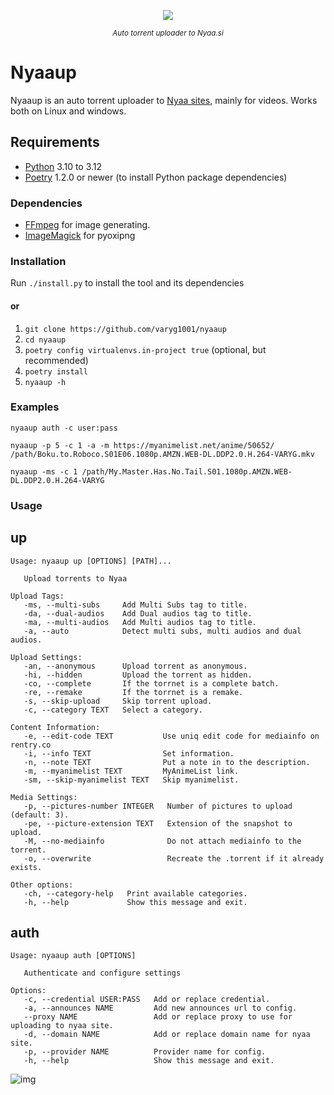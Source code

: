 <p align="center">
  <img src="https://forthebadge.com/images/badges/made-with-python.png"/>
</p>
<p align="center">
<sup><em>Auto torrent uploader to Nyaa.si</em></sup>
</p>

# Nyaaup

Nyaaup is an auto torrent uploader to [Nyaa sites](https://github.com/nyaadevs/nyaa), mainly for videos.
Works both on Linux and windows.

## Requirements

- [Python](https://python.org/) 3.10 to 3.12
- [Poetry](https://python-poetry.org/) 1.2.0 or newer (to install Python package dependencies)

### Dependencies

- [FFmpeg](https://ffmpeg.org/) for image generating.
- [ImageMagick](https://imagemagick.org/script/download.php) for pyoxipng

### Installation

Run `./install.py` to install the tool and its dependencies

#### or

1. `git clone https://github.com/varyg1001/nyaaup`
2. `cd nyaaup`
3. `poetry config virtualenvs.in-project true` (optional, but recommended)
4. `poetry install`
5. `nyaaup -h`

### Examples

```shell
nyaaup auth -c user:pass
```
```shell
nyaaup -p 5 -c 1 -a -m https://myanimelist.net/anime/50652/ /path/Boku.to.Roboco.S01E06.1080p.AMZN.WEB-DL.DDP2.0.H.264-VARYG.mkv
```
```shell
nyaaup -ms -c 1 /path/My.Master.Has.No.Tail.S01.1080p.AMZN.WEB-DL.DDP2.0.H.264-VARYG
```

### Usage

## up

```
Usage: nyaaup up [OPTIONS] [PATH]...

   Upload torrents to Nyaa

Upload Tags:
   -ms, --multi-subs     Add Multi Subs tag to title.
   -da, --dual-audios    Add Dual audios tag to title.
   -ma, --multi-audios   Add Multi audios tag to title.
   -a, --auto            Detect multi subs, multi audios and dual audios.

Upload Settings:
   -an, --anonymous      Upload torrent as anonymous.
   -hi, --hidden         Upload the torrent as hidden.
   -co, --complete       If the torrnet is a complete batch.
   -re, --remake         If the torrnet is a remake.
   -s, --skip-upload     Skip torrent upload.
   -c, --category TEXT   Select a category.

Content Information:
   -e, --edit-code TEXT           Use uniq edit code for mediainfo on rentry.co
   -i, --info TEXT                Set information.
   -n, --note TEXT                Put a note in to the description.
   -m, --myanimelist TEXT         MyAnimeList link.
   -sm, --skip-myanimelist TEXT   Skip myanimelist.

Media Settings:
   -p, --pictures-number INTEGER   Number of pictures to upload (default: 3).
   -pe, --picture-extension TEXT   Extension of the snapshot to upload.
   -M, --no-mediainfo              Do not attach mediainfo to the torrent.
   -o, --overwrite                 Recreate the .torrent if it already exists.

Other options:
   -ch, --category-help   Print available categories.
   -h, --help             Show this message and exit.
```

## auth

```
Usage: nyaaup auth [OPTIONS]

   Authenticate and configure settings

Options:
   -c, --credential USER:PASS   Add or replace credential.
   -a, --announces NAME         Add new announces url to config.
   --proxy NAME                 Add or replace proxy to use for uploading to nyaa site.
   -d, --domain NAME            Add or replace domain name for nyaa site.
   -p, --provider NAME          Provider name for config.
   -h, --help                   Show this message and exit.
```

![img](https://i.kek.sh/crb0nguklZk.png)
<!---https://i.kek.sh/crb0nguklZk.png--->
